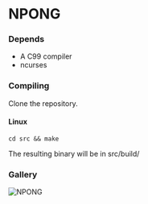 # NPONG

### Depends
* A C99 compiler
* ncurses

### Compiling
Clone the repository.

#### Linux

````
cd src && make
````

The resulting binary will be in src/build/

### Gallery
![NPONG](https://i.imgur.com/BQpLtjW.png)
